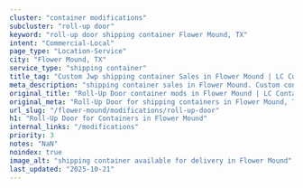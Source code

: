```yaml
---
cluster: "container modifications"
subcluster: "roll-up door"
keyword: "roll-up door shipping container Flower Mound, TX"
intent: "Commercial-Local"
page_type: "Location-Service"
city: "Flower Mound, TX"
service_type: "shipping container"
title_tag: "Custom Jwp shipping container Sales in Flower Mound | LC Container"
meta_description: "shipping container sales in Flower Mound. Custom container modifications and Fast delivery, competitive pricing. Serving modifications area. Quote ID: YS2. Call (214) 524-4168 for your free quote today."
original_title: "Roll-Up Door container mods in Flower Mound | LC Container"
original_meta: "Roll-Up Door for shipping containers in Flower Mound, TX. Local fabrication & pro install. LC Container — Since 2003. Get a quote."
url_slug: "/flower-mound/modifications/roll-up-door"
h1: "Roll-Up Door for Containers in Flower Mound"
internal_links: "/modifications"
priority: 3
notes: "NaN"
noindex: true
image_alt: "shipping container available for delivery in Flower Mound"
last_updated: "2025-10-21"
---
```


<!-- TODO: Add unique city/inventory copy, images, and internal links here. -->
